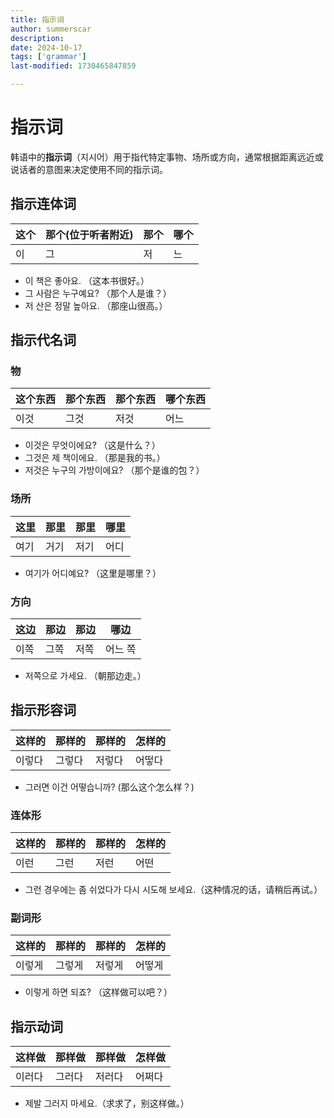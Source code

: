 ```yaml
---
title: 指示词
author: summerscar
description:
date: 2024-10-17
tags: ['grammar']
last-modified: 1730465847859

---
```


# 指示词

韩语中的**指示词**（지시어）用于指代特定事物、场所或方向，通常根据距离远近或说话者的意图来决定使用不同的指示词。

## 指示连体词

|  这个  |  那个(位于听者附近)  |  那个  |  哪个  |
|-------|-------|-------|-------|
| 이 | 그 | 저 | 느 |

- 이 책은 좋아요.
（这本书很好。）
-	그 사람은 누구예요?
（那个人是谁？）
-	저 산은 정말 높아요.
（那座山很高。）

## 指示代名词
### 物
|  这个东西  |  那个东西  |  那个东西  |  哪个东西  |
|-------|-------|-------|-------|
| 이것 | 그것 | 저것 | 어느  |

-	이것은 무엇이에요?
（这是什么？）
- 그것은 제 책이에요.
（那是我的书。）
-	저것은 누구의 가방이에요?
（那个是谁的包？）

### 场所
|  这里  |  那里  |  那里  |  哪里  |
|-------|-------|-------|-------|
| 여기 | 거기 | 저기 | 어디  |

- 여기가 어디예요? （这里是哪里？）

### 方向
|  这边  |  那边  |  那边  |  哪边  |
|-------|-------|-------|-------|
| 이쪽 | 그쪽  | 저쪽 | 어느 쪽 |

- 저쪽으로 가세요.
（朝那边走。）

## 指示形容词

|  这样的  |  那样的  |  那样的  |  怎样的  |
|-------|-------|-------|-------|
|이렇다 | 그렇다 | 저렇다 | 어떻다 |

- 그러면 이건 어떻습니까? (那么这个怎么样？)

### 连体形

|  这样的  |  那样的  |  那样的  |  怎样的  |
|-------|-------|-------|-------|
|이런|그런|저런|어떤|

- 그런 경우에는 좀 쉬었다가 다시 시도해 보세요.（这种情况的话，请稍后再试。）

### 副词形

|  这样的  |  那样的  |  那样的  |  怎样的  |
|-------|-------|-------|-------|
|이렇게 | 그렇게 | 저렇게 | 어떻게 |

- 이렇게 하면 되죠? （这样做可以吧？）

## 指示动词

|  这样做  |  那样做  |  那样做  |  怎样做  |
|-------|-------|-------|-------|
|이러다|그러다|저러다|어쩌다 |

- 제발 그러지 마세요.（求求了，别这样做。）
